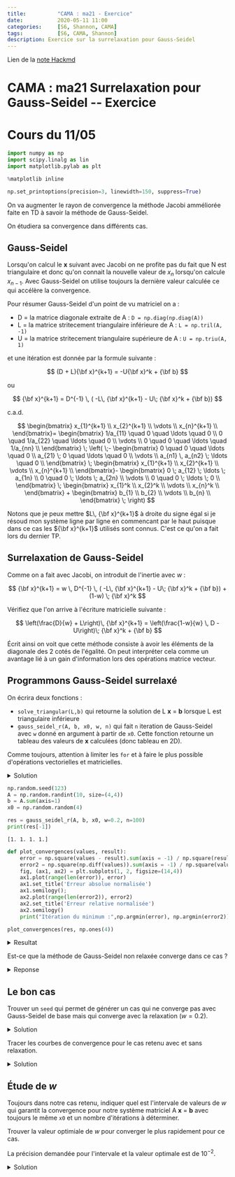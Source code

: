 ```yaml
---
title:          "CAMA : ma21 - Exercice"
date:           2020-05-11 11:00
categories:     [S6, Shannon, CAMA]
tags:           [S6, CAMA, Shannon]
description: Exercice sur la surrelaxation pour Gauss-Seidel
---
```

Lien de la [note Hackmd](https://hackmd.io/@lemasymasa/S1lilka1D)

# CAMA : ma21 Surrelaxation pour Gauss-Seidel -- Exercice
# Cours du 11/05

``` python
import numpy as np
import scipy.linalg as lin
import matplotlib.pylab as plt

%matplotlib inline

np.set_printoptions(precision=3, linewidth=150, suppress=True)
```

On va augmenter le rayon de convergence la méthode Jacobi amméliorée faite en TD à savoir la méthode de Gauss-Seidel.

On étudiera sa convergence dans différents cas.

## Gauss-Seidel

Lorsqu'on calcul le **x** suivant avec Jacobi on ne profite pas du fait que N est triangulaire
et donc qu'on connait la nouvelle valeur de $x_n$ lorsqu'on calcule $x_{n-1}$. Avec Gauss-Seidel
on utilise toujours la dernière valeur calculée ce qui accélère la convergence.

Pour résumer Gauss-Seidel d'un point de vu matriciel on a :

* D = la matrice diagonale extraite de A : `D = np.diag(np.diag(A))`
* L = la matrice stritecement triangulaire inférieure de A : `L = np.tril(A, -1)`
* U = la matrice stritecement triangulaire supérieure de A : `U = np.triu(A, 1)`

et une itération est donnée par la formule suivante :

$$
(D + L){\bf x}^{k+1} = -U{\bf x}^k + {\bf b}
$$

ou

$$
{\bf x}^{k+1} = D^{-1} \, ( -L\, {\bf x}^{k+1} - U\; {\bf x}^k + {\bf b})
$$

c.a.d.

$$
\begin{bmatrix}
x_{1}^{k+1} \\
x_{2}^{k+1} \\
\vdots \\
x_{n}^{k+1} \\
\end{bmatrix}=
\begin{bmatrix}
1/a_{11} \quad 0 \quad \ldots \quad 0 \\
0 \quad 1/a_{22} \quad \ldots \quad 0 \\
 \vdots \\
0 \quad 0  \quad \ldots \quad 1/a_{nn} \\
\end{bmatrix}
\;
\left(
\;-
\begin{bmatrix}
0 \quad 0 \quad \ldots \quad 0 \\
a_{21} \; 0 \quad \ldots \quad 0 \\
 \vdots \\
a_{n1} \, a_{n2}  \; \ldots \quad 0 \\
\end{bmatrix}
\;
\begin{bmatrix}
x_{1}^{k+1} \\
x_{2}^{k+1} \\
\vdots \\
x_{n}^{k+1} \\
\end{bmatrix}-
\begin{bmatrix}
0 \; a_{12} \; \ldots \; a_{1n} \\
0 \quad 0 \; \ldots \; a_{2n}  \\
 \vdots \\
0 \quad 0  \; \ldots \; 0 \\
\end{bmatrix}
\;
\begin{bmatrix}
x_{1}^k \\
x_{2}^k \\
\vdots \\
x_{n}^k \\
\end{bmatrix}
+
\begin{bmatrix}
b_{1} \\
b_{2} \\
\vdots \\
b_{n} \\
\end{bmatrix}
\; \right)
$$

Notons que je peux mettre $L\, {\bf x}^{k+1}$ à droite du signe égal si je résoud mon système ligne par ligne en commencant par le haut puisque dans ce cas les ${\bf x}^{k+1}$ utilisés sont connus. C'est ce qu'on a fait lors du dernier TP.

## Surrelaxation de Gauss-Seidel

Comme on a fait avec Jacobi, on introduit de l'inertie avec $w$ :

$$
{\bf x}^{k+1} = w \, D^{-1} \, ( -L\, {\bf x}^{k+1} - U\; {\bf x}^k + {\bf b}) + (1-w) \; {\bf x}^k
$$

Vérifiez que l'on arrive à l'écriture matricielle suivante :

$$
\left(\frac{D}{w} + L\right)\, {\bf x}^{k+1} = \left(\frac{1-w}{w} \, D - U\right)\; {\bf x}^k + {\bf b}
$$

Écrit ainsi on voit que cette méthode consiste à avoir les éléments de la diagonale des 2 cotés de l'égalité. On peut interpréter cela comme un avantage lié à un gain d'information lors des opérations matrice vecteur.

## Programmons Gauss-Seidel surrelaxé

On écrira deux fonctions :

* `solve_triangular(L,b)` qui retourne la solution de L **x** = **b** lorsque L est triangulaire inférieure
* `gauss_seidel_r(A, b, x0, w, n)` qui fait `n` iteration de Gauss-Seidel avec `w` donné en argument à partir
   de `x0`.
   Cette fonction retourne un tableau des valeurs de **x** calculées (donc tableau en 2D).
   
Comme toujours, attention à limiter les `for` et à faire le plus possible d'opérations vectorielles et matricielles.

<details markdown="1">
<summary>Solution</summary>

~~~ python
def solve_triangular(L, b):
    x = np.empty(len(b))
    x[0] = b[0] / L[0,0]
    for i in range(1,len(L)):
        x[i] = (b[i] - L[i,:i] @ x[:i]) / L[i,i]
    return x
            
# je teste            
A = np.tril(np.random.randint(10, size=(4,4)))
b = A.sum(axis=1)
solve_triangular(A,b)
~~~

~~~
array([1., 1., 1., 1.])
~~~

~~~ python
def gauss_seidel_r(A, b, x0, w=0.5, n=100):
    D = np.diag(np.diag(A))
    L = np.tril(A, -1)
    U = np.triu(A, 1)
    L = D / w + L
    U = ((1-w) / w) * D - U
    x = x0
    values = []
    for _ in range(n):
        x = solve_triangular(L, U @ x + b)
        values.append(x)
    return np.array(values)
~~~

<div class="alert alert-warning" role="alert" markdown="1">
[L'algorithme](https://en.wikipedia.org/wiki/Successive_over-relaxation) de Wikipedia est difficile alire, lent et il s'agit de Jacobi avec relaxation et non Gauss-Seidel avec relaxation, il est tout ce qu'il ne faut pas faire.
</div>

</details>

``` python
np.random.seed(123)
A = np.random.randint(10, size=(4,4))
b = A.sum(axis=1)
x0 = np.random.random(4)

res = gauss_seidel_r(A, b, x0, w=0.2, n=100)
print(res[-1])
```
```
[1. 1. 1. 1.]
```
``` python
def plot_convergences(values, result):
    error = np.square(values - result).sum(axis = -1) / np.square(result).sum(axis=-1)
    error2 = np.square(np.diff(values)).sum(axis = -1) / np.square(values).sum(axis=-1)
    fig, (ax1, ax2) = plt.subplots(1, 2, figsize=(14,4))
    ax1.plot(range(len(error)), error)
    ax1.set_title('Erreur absolue normalisée')
    ax1.semilogy();
    ax2.plot(range(len(error2)), error2)
    ax2.set_title('Erreur relative normalisée')
    ax2.semilogy()
    print("Itération du minimum :",np.argmin(error), np.argmin(error2))
```
``` python
plot_convergences(res, np.ones(4))
```

<details markdown="1">
<summary>Resultat</summary>

~~~
Itération du minimum : 99 99
~~~
![](https://i.imgur.com/2Z2kW3Y.png)

</details>


Est-ce que la méthode de Gauss-Seidel non relaxée converge dans ce cas ?

<details markdown="1">
<summary>Reponse</summary>

~~~ python
gauss_seidel_r(A, b, x0, w=1, n=100)[-1]  # oui
~~~
~~~
array([1., 1., 1., 1.])
~~~
</details>

## Le bon cas

Trouver un `seed` qui permet de générer un cas qui ne converge pas avec Gauss-Seidel de base mais qui 
converge avec la relaxation ($w=0.2$).

<details markdown="1">
<summary>Solution</summary>

~~~ python
seed = 0
while True:
    np.random.seed(seed)
    A = np.random.randint(10, size=(4,4))
    b = A.sum(axis=1)
    x0 = np.random.random(4)

    res = gauss_seidel_r(A, b, x0, w=0.2, n=100)
    res2 = gauss_seidel_r(A, b, x0, w=1, n=100)
    if np.square(res[-1] - np.ones(4)).sum() < 0.01 and np.square(res2[-1] - np.ones(4)).sum() > 1 :
        print(seed)
        break
    seed += 1
~~~
~~~
87
~~~
</details>

Tracer les courbes de convergence pour le cas retenu avec et sans relaxation.

<details markdown="1">
<summary>Solution</summary>

~~~ python
np.random.seed(87)
A = np.random.randint(10, size=(4,4))
b = A.sum(axis=1)
x0 = np.random.random(4)
~~~
~~~ python
plot_convergences(gauss_seidel_r(A, b, x0, w=0.2, n=100), np.ones(4))
~~~
~~~
Itération du minimum : 95 97
~~~
![](https://i.imgur.com/3nw6gVl.png)
~~~ python
plot_convergences(gauss_seidel_r(A, b, x0, w=1, n=100), np.ones(4))
~~~
~~~
Itération du minimum : 0 0
~~~
![](https://i.imgur.com/aS64SeA.png)
</details>

## Étude de $w$

Toujours dans notre cas retenu,
indiquer quel est l'intervale de
valeurs de $w$ qui garantit la convergence pour notre système matriciel A **x** = **b** avec toujours le même `x0` 
et un nombre d'itérations à déterminer.

Trouver la valeur optimiale de $w$ pour converger le plus rapidement pour ce cas. 

La précision demandée pour l'intervale et la valeur optimale est de $10^{-2}$.

<details markdown="1">
<summary>Solution</summary>

~~~ python
# utilisons une méthode par dichotomie
wmin = 0
wmax = 1
while wmax - wmin > 1E-2:
    w = (wmax + wmin) / 2
    res = gauss_seidel_r(A,b,x0, w, n=1000)[-1]
    if np.square(res - np.ones(4)).sum(axis=-1) < 1E-3:  # converge
        wmin = w
    else:  
        wmax = w
print(f"Intervale de convergence : ]0,{(wmin+wmax)/2}]")
~~~
~~~
Intervale de convergence : ]0,0.69140625]
~~~
~~~ python
plot_convergences(gauss_seidel_r(A, b, x0, w=0.7, n=500), np.ones(4)) # ca converge tres doucement
~~~
~~~
Itération du minimum : 493 494
~~~
![](https://i.imgur.com/JZbebDP.png)
~~~ python
plot_convergences(gauss_seidel_r(A, b, x0, w=0.7 + 1E-2, n=500), np.ones(4)) # ca diverge clairement
~~~
![](https://i.imgur.com/77QbOtG.png)
Il semble que $\omega=0.7$ soit la limite de la convergence.

~~~ python
# Méthode brutale (Newton serait plus joli mais je ne sais pas si vous connaissez)
# de toute facon c'est très rapide

N = 500
best_w = 0
best_it = N

for i in np.arange(0.01, 0.7, 0.01):
    it_cv = np.argmax(np.square(gauss_seidel_r(A, b, x0, i, 500) - np.ones(4)).sum(axis=-1) < 1E-6) 
    # attention, si la réponse est 0 cela veut dire que cela n'est pas descendu en dessous de 1E-6
    if it_cv > 0 and it_cv < best_it:
        best_w = i
        best_it = it_cv
best_w, best_it
~~~
~~~
(0.36000000000000004, 154)
~~~
~~~ python
plot_convergences(gauss_seidel_r(A, b, x0, w=0.36, n=100), np.ones(4))
~~~
~~~
Itération du minimum : 99 99
~~~
![](https://i.imgur.com/LzqNE9B.png)
<div class="alert alert-success" role="alert">
Trouver la valeur optimale de $\omega$ doit bien sûr pouvoir être fait rapidement. Pour certains problèmes particulier on connait la formule qui donne le $\omega$ optimal, sinon il faut utiliser des heuristiques sans garanties.
</div>
</details>